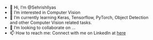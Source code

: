- 👋 Hi, I’m @SehrishIlyas
- 👀 I’m interested in Computer Vision
- 🌱 I’m currently learning Keras, Tensorflow, PyTorch, Object Detection and other Computer Vision related tasks.
- 💞️ I’m looking to collaborate on ...
- 📫 How to reach me: Connect with me on LinkedIn at [here](https://www.linkedin.com/in/sehrish-ilyas/)

<!---
SehrishIlyas/SehrishIlyas is a ✨ special ✨ repository because its `README.md` (this file) appears on your GitHub profile.
You can click the Preview link to take a look at your changes.
--->
